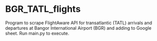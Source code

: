 # BGR_TATL_flights
Program to scrape FlightAware API for transatlantic (TATL) arrivals and departures at Bangor International Airport (BGR) and adding to Google sheet.
Run main.py to execute.
